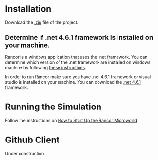 # Installation

Download the [.zip](https://github.com/rogerlew/rancor-release/archive/master.zip) file of the project.

## Determine if .net 4.6.1 framework is installed on your machine.
Rancor is a windows application that uses the .net framework. You can determine which version of the .net framework are installed on windows machine by following [these instructions](https://docs.microsoft.com/en-us/dotnet/framework/migration-guide/how-to-determine-which-versions-are-installed).

In order to run Rancor make sure you have .net 4.6.1 framework or visual studio is installed on your machine. You can download the [.net 4.6.1 framework](https://www.microsoft.com/en-us/download/details.aspx?id=49981).

# Running the Simulation
Follow the instructions on [How to Start Up the Rancor Microworld](https://github.com/rogerlew/rancor-release/wiki/How-to-start-up-the-Rancor-Microworld)

# Github Client
Under construction



